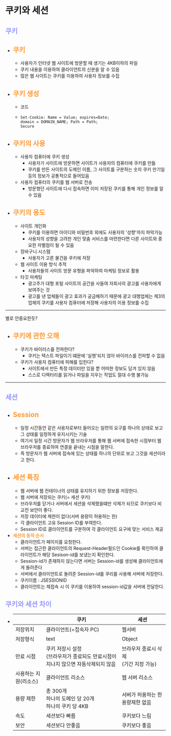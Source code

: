 # 쿠키와 세션
## __<span style="color:#9999ff">쿠키</span>__
- __<span style="color:#ff9933">쿠키</span>__
  - 
  - 사용자가 인터넷 웹 사이트에 방문할 때 생기는 4KB이하의 파일
  - 쿠키 내용을 이용하여 클라이언트의 신분을 알 수 있음
  - 많은 웹 사이트는 쿠키를 이용하여 사용자 정보를 수집
- __<span style="color:#ff9933">쿠키 생성</span>__
  - 
  - 코드 
  - ``` 
    Set-Cookie: Name = Value; expires=Date;
    domain = DOMAIN_NAME; Path = Path;
    Secure
- __<span style="color:#ff9933">쿠키의 사용</span>__
  - 
  - 사용자 컴퓨터에 쿠키 생성
    - 사용자가 사이트에 방문하면 사이트가 사용자의 컴퓨터에 쿠키를 만듦
    - 쿠키를 만든 사이트의 도메인 이름, 그 사이트를 구분하는 숫자 쿠키 만기일 등의 정보가 공통적으로 들어있음
  - 사용자 컴퓨터의 쿠키를 웹 서버로 전송
    - 방문했던 사이트에 다시 접속하면 이미 저장된 쿠키를 통해 개인 정보를 알 수 있음
- __<span style="color:#ff9933">쿠키의 용도</span>__
  - 
  - 사이트 개인화
    - 쿠키를 이용하면 아이디와 비밀번호 외에도 사용자의 '성향'까지 파악가능
    - 사용자의 성향을 고려한 개인 맞춤 서비스를 마련한다면 다른 사이트와 중요한 차별점이 될 수 있음
  - 장바구니 시스템
    - 사용자가 고른 물건을 쿠키에 저장
  - 웹 사이트 이용 방식 추적
    - 사용자들의 사이트 방문 유형을 파악하여 마케팅 정보로 활용
  - 타깃 마케팅
    - 광고주가 대형 포털 사이트의 공간을 사들여 자회사의 광고를 사용자에게 보여주는 것
    - 광고를 낸 업체들이 광고 효과가 궁금해하기 때문에 광고 대행업체는 제3의 업체의 쿠키를 사용자 컴퓨터에 저장해 사용자의 이용 정보를 수집
---
별로 안중요한듯?
- __<span style="color:#ff9933">쿠키에 관한 오해</span>__
  - 
  - 쿠키가 바이러스를 전파한다?
    - 쿠키는 텍스트 파일이기 떄문에 '실행'되지 않아 바이러스를 전파할 수 없음
  - 쿠키가 사용자 컴퓨터에 피해를 입힌다?
    - 사이트에서 만든 특정 데이터만 있을 뿐 어떠한 정보도 담겨 있지 않음
    - 스스로 디렉터리를 읽거나 파일을 지우는 작업도 절대 수행 불가능
---

## __<span style="color:#9999ff">세션</span>__
- __<span style="color:#ff9933">Session</sapn>__
  - 
  - 일정 시간동안 같은 사용자로부터 들어오는 일련의 요구를 하나의 상태로 보고 그 상태를 일정하게 유지시키는 기술
  - 여기서 일정 시간 방문자가 웹 브라우저를 통해 웹 서버에 접속한 시점부터 웹 브라우저를 종료하여 연결을 끝내는 시점을 말한다.
  - 즉 방문자가 웹 서버에 접속에 있는 상태를 하나의 단위로 보고 그것을 세션이라고 한다.
- __<span style="color:#ff9933">세션 특징</span>__
  - 
  - 웹 서버에 웹 컨테이너의 상태를 유지하기 위한 정보를 저장한다.
  - 웹 서버에 저장되는 쿠키(= 세션 쿠키)
  - 브라우저를 닫거나 서버에서 세션을 삭제했을떄만 삭제가 되므로 쿠키보다 비교전 보안이 좋다.
  - 저장 데이터에 제한이 없다(서버 용량이 허용하는 한)
  - 각 클라이언트 고유 Session ID를 부여한다.
  - Session ID로 클라이언트를 구분하여 각 클라이언트 요구에 맞는 서비스 제공
- __<span style="color:#ff9933">세션의 동작 순서</span>__
  - 클라이언트가 페이지를 요청한다.
  - 서버는 접근한 클라이언트의 Request-Header필드인 Cookie를 확인하여 클라이언트가 해당 Sesison-id를 보냈는지 확인한다.
  - Session-id가 존재하지 않는다면 서버는 Session-id를 생성해 클라이언트에게 돌려준다
  - 서버에서 클라이언트로 돌려준 Session-id를 쿠리를 사용해 서버에 저장한다.
  - 쿠키이름 : JSESSIONID
  - 클라이언트는 제접속 시 이 쿠키를 이용하여 session-id값을 서버에 전달한다.


## __<span style="color:#9999ff">쿠키와 세션 차이</span>__
- ||쿠키|세션|
  |---|---|---|
  |저장위치|클라이언트(=접속자 PC)|웹서버|
  |저장형식|text|Object|
  |만료 시점|쿠키 저장시 설정</br>(브라우저가 종료되도 만료시점이 지나지 않으면 자동삭제되지 않음|브라우저 종료시 삭제</br>(기간 지정 가능)|
  |사용하는 지원(리소스)|클라이언트 리소스|웹 서버 리소스|
  |용량 제한|총 300개</br>하나의 도메인 당 20개</br>하나의 쿠키 당 4KB|서버가 허용하는 한 용량제한 없음|
  |속도|세션보다 빠름|쿠키보다 느림|
  |보안|세션보다 안좋음|쿠키보다 좋음|